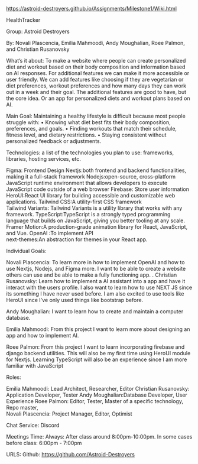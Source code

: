 https://astroid-destroyers.github.io/Assignments/Milestone1/Wiki.html


HealthTracker

Group: Astroid Destroyers

By: Novali Plascencia, Emilia Mahmoodi, Andy Moughalian, Roee Palmon, and Christian Rusanovsky


What’s it about:
	To make a website where people can create personalized diet and workout based on their body composition and information based on AI responses. For additional features we can make it more accessible or user friendly. We can add features like choosing if they are vegetarian or diet preferences, workout preferences and how many days they can work out in a week and their goal. The additional features are good to have, but the core idea. Or an app for personalized diets and workout plans based on AI.

Main Goal:
Maintaining a healthy lifestyle is difficult because most people struggle with:
   • Knowing what diet best fits their body composition, preferences, and goals. 
   • Finding workouts that match their schedule, fitness level, and dietary restrictions. 
   • Staying consistent without personalized feedback or adjustments.


Technologies: a list of the technologies you plan to use: frameworks, libraries, hosting services, etc.


Figma: Frontend Design
Nextjs:both frontend and backend functionalities, making it a full-stack framework 
Nodejs:open-source, cross-platform JavaScript runtime environment that allows developers to execute JavaScript code outside of a web browser 
Firebase: Store user information  
HeroUI:React UI library for building accessible and customizable web applications. 
Tailwind CSS:A utility-first CSS framework  
Tailwind Variants: Tailwind Variants is a utility library that works with any framework. 
TypeScript:TypeScript is a strongly typed programming language that builds on JavaScript, giving you better tooling at any scale. 
Framer Motion:A production-grade animation library for React, JavaScript, and Vue. 
OpenAI :To implement API  
next-themes:An abstraction for themes in your React app.




Individual Goals:

Novali Plascencia: To learn more in how to implement OpenAI and how to use Nextjs, Nodejs, and Figma more. I want to be able to create a website others can use and be able to make a fully functioning app.
.
Christian Rusanovsky: Learn how to implement a AI assistant into a app and have it interact with the users profile. I also want to learn how to use NEXT JS since its something I have never used before. I am also excited to use tools like HeroUI since I've only used things like bootstrap before.

Andy Moughalian: I want to learn how to create and maintain a computer database.

Emilia Mahmoodi: From this project I want to learn more about designing an app and how to implement AI.

Roee Palmon: From this project I want to learn incorporating firebase and django backend utilities. This will also be my first time using HeroUI module for Nextjs. Learning TypeScript will also be an experience since I am more familiar with JavaScript

Roles:

Emilia Mahmoodi: Lead Architect, Researcher, Editor
Christian Rusanovsky: Application Developer, Tester
Andy Moughalian:Database Developer, User Experience 
Roee Palmon: Editor, Tester, Master of a specific technology, Repo master,  
Novali Plascencia: Project Manager, Editor, Optimist

Chat Service: Discord


Meetings Time:
Always: After class around 8:00pm-10:00pm. 
In some cases before class: 6:00pm - 7:00pm

URLS:
Github: https://github.com/Astroid-Destroyers





